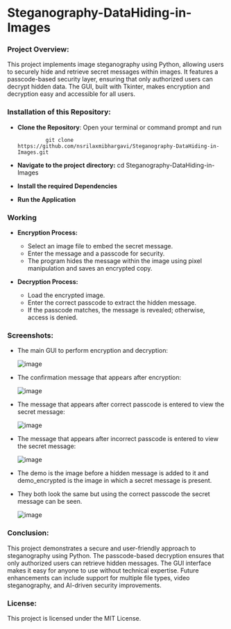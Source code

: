 # Steganography-DataHiding-in-Images

### Project Overview:
This project implements image steganography using Python, allowing users to securely hide and retrieve secret messages within images. It features a passcode-based security layer, ensuring that only authorized users can decrypt hidden data. The GUI, built with Tkinter, makes encryption and decryption easy and accessible for all users.

### Installation of this Repository:
- __Clone the Repository__: Open your terminal or command prompt and run <br>


               git clone https://github.com/nsrilaxmibhargavi/Steganography-DataHiding-in-Images.git

  
- __Navigate to the project directory:__
  cd Steganography-DataHiding-in-Images

- __Install the required Dependencies__
- __Run the Application__



### Working

- __Encryption Process:__

   - Select an image file to embed the secret message.
   - Enter the message and a passcode for security.
   - The program hides the message within the image using pixel manipulation and saves an encrypted copy.

- __Decryption Process:__
    - Load the encrypted image.
    - Enter the correct passcode to extract the hidden message.
    - If the passcode matches, the message is revealed; otherwise, access is denied.

### Screenshots:

- The main GUI to perform encryption and decryption:
  
  ![image](https://github.com/user-attachments/assets/ef44b5a2-d783-42d3-abfd-787cd53d37b8)

- The confirmation message that appears after encryption:     

  ![image](https://github.com/user-attachments/assets/4ad176f6-f01b-4792-a2b1-4c44484ecc80)

- The message that appears after correct passcode is entered to view the secret message:

  ![image](https://github.com/user-attachments/assets/678d7d3a-b869-4871-b780-c8f83aa88ff6)

- The message that appears after incorrect passcode is entered to view the secret message:

  ![image](https://github.com/user-attachments/assets/73469f2e-0bdc-44c2-b8da-d53ead86ecf4)

- The demo is the image before a hidden message is added to it and demo_encrypted is the image in which a secret message is present.
- They both look the same but using the correct passcode the secret message can be seen.

  ![image](https://github.com/user-attachments/assets/4e8ee3a1-c3ed-47dc-956b-6400b0192310)

  
### Conclusion:

This project demonstrates a secure and user-friendly approach to steganography using Python.
The passcode-based decryption ensures that only authorized users can retrieve hidden messages.
The GUI interface makes it easy for anyone to use without technical expertise.
Future enhancements can include support for multiple file types, video steganography, and AI-driven security improvements.

### License:
This project is licensed under the MIT License.
